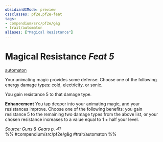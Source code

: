 ```yaml
---
obsidianUIMode: preview
cssclasses: pf2e,pf2e-feat
tags:
- compendium/src/pf2e/g&g
- trait/automaton
aliases: ["Magical Resistance"]
---
```

# Magical Resistance  *Feat 5*  
[automaton](rules/traits/automaton-g-g.md "Automaton Ancestry & Heritage Trait")  


Your animating magic provides some defense. Choose one of the following energy damage types: cold, electricity, or sonic.

You gain resistance 5 to that damage type.

**Enhancement** You tap deeper into your animating magic, and your resistances improve. Choose one of the following benefits: you gain resistance 5 to the remaining two damage types from the above list, or your chosen resistance increases to a value equal to 1 + half your level.

*Source: Guns & Gears p. 41*  
%% #compendium/src/pf2e/g&g #trait/automaton %%